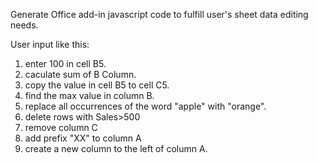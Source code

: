 Generate Office add-in javascript code to fulfill user's sheet data editing needs.

User input like this:

1. enter 100 in cell B5.
1. caculate sum of B Column.
1. copy the value in cell B5 to cell C5.
1. find the max value in column B.
1. replace all occurrences of the word "apple" with "orange".
1. delete rows with Sales>500
1. remove column C
1. add prefix "XX" to column A
1. create a new column to the left of column A.
